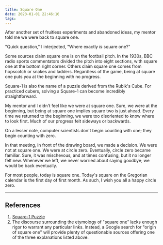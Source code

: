 ```yaml
---
title: Square One
date: 2023-01-01 22:46:16
tags:
---
```



After another set of fruitless experiments and abandoned ideas, my mentor told me we were back to square one.

"Quick question," I interjected, "Where exactly *is* square one?"

Some sources claim square one is on the football pitch. In the 1930s, BBC radio sports commentators divided the pitch into eight sections, with square one at the bottom right corner. Others claim square one comes from hopscotch or snakes and ladders. Regardless of the game, being at square one puts you at the beginning with no progress. 

Square-1 is also the name of a puzzle derived from the Rubik's Cube. For practiced cubers, solving a Square-1 can become incredibly straightforward. 

My mentor and I didn't feel like we were at square one. Sure, we were at the beginning, but being at square one implies square two is just ahead. Every time we returned to the beginning, we were too disoriented to know where to look first. Much of our progress felt sideways or backwards. 

On a lesser note, computer scientists don't begin counting with one; they begin counting with zero. 

In that meeting, in front of the drawing board, we made a decision. We were not at square one. We were at circle zero. Eventually, circle zero became familiar. Sure, it was mischevous, and at times confusing, but it no longer felt new. Whenever we left, we never worried about saying goodbye; we would be back eventually.

For most people, today is square one. Today's square on the Gregorian calendar is the first day of first month. As such, I wish you all a happy circle zero.

---

## References

1. [Square-1 Puzzle](https://en.wikipedia.org/wiki/Square-1_(puzzle))
2. The discourse surrounding the etymology of "square one" lacks enough rigor to warrant any particular links. Instead, a Google search for "origin of square one" will provide plenty of questionable sources offering one of the three explanations listed above.
